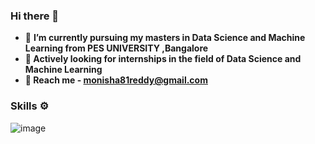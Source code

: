 ### Hi there 👋


- 🔭 <b> I’m currently pursuing my masters in Data Science and Machine Learning from PES UNIVERSITY ,Bangalore
- 🌱 Actively looking for internships in the field of Data Science and Machine Learning
- 💬 Reach me - monisha81reddy@gmail.com</b>



### Skills ⚙️
![image](https://user-images.githubusercontent.com/63378154/135092843-e6b517ac-111c-4074-af6a-b7c93a0301b3.png)





